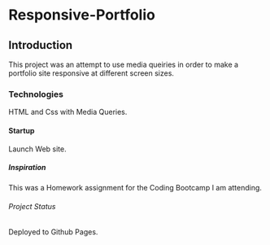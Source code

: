 # Responsive-Portfolio


## Introduction
This project was an attempt to use media queiries in order to make a portfolio site responsive at different screen sizes.

### Technologies

HTML and Css with Media Queries.

#### Startup

Launch Web site.

##### Inspiration

This was a Homework assignment for the Coding Bootcamp I am attending. 

###### Project Status

Deployed to Github Pages.



